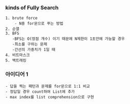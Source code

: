 ### kinds of Fully Search
    1. brute force
        - N중 for문으로 푸는 방법 
    2. 순열
    3. BFS
       -BFS는 O(정점 개수) 이기 때문에 N제한이 1초안에 가능할 경우
       -최소를 구하는 문제
       -간선의 가중치가 1일 때
    4. 비트마스크
    5. 백트래킹

### 아이디어 1
    - 답을 찍는 패턴과 문제를 for문으로 1:1 비교
    - 정답일 경우 count하여 List에 추가 
    - max index를 list comprehension으로 구현
